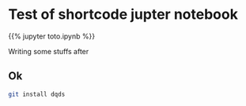 <!--
.. title: The test jupyter notebook
.. slug: the-test-jupyter-notebook
.. date: 2020-04-25 16:49:37 UTC+02:00
.. tags:
.. category:
.. link:
.. description:
.. type: text
.. medium: yes
-->

# Test of shortcode jupter notebook
<!-- TEASER_END -->
{{% jupyter toto.ipynb %}}

Writing some stuffs after

## Ok

```bash
git install dqds
```
